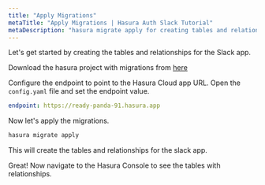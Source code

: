 ```yaml
---
title: "Apply Migrations"
metaTitle: "Apply Migrations | Hasura Auth Slack Tutorial"
metaDescription: "hasura migrate apply for creating tables and relationships"
---
```


Let's get started by creating the tables and relationships for the Slack app.

Download the hasura project with migrations from [here](https://hasura.io/learn/graphql/hasura-auth-slack/slack-backend.zip)

Configure the endpoint to point to the Hasura Cloud app URL. Open the `config.yaml` file and set the endpoint value.

```yaml
endpoint: https://ready-panda-91.hasura.app
```

Now let's apply the migrations.

```bash
hasura migrate apply
```

This will create the tables and relationships for the slack app.

Great! Now navigate to the Hasura Console to see the tables with relationships.